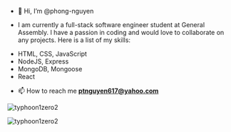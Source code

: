 - 👋 Hi, I’m @phong-nguyen

- I am currently a full-stack software engineer student at General Assembly. I have a passion in coding and would love to collaborate on any projects. Here is a list of my skills:

* HTML, CSS, JavaScript
* NodeJS, Express
* MongoDB, Mongoose
* React
- 📫 How to reach me **ptnguyen617@yahoo.com**

<p><img align="center" src="https://github-readme-stats.vercel.app/api/top-langs?username=typhoon1zero2&show_icons=true&locale=en&layout=compact" alt="typhoon1zero2" /></p>
<p><img align="center" src="https://github-readme-streak-stats.herokuapp.com/?user=typhoon1zero2&" alt="typhoon1zero2" /></p>
<!---
typhoon1zero2/typhoon1zero2 is a ✨ special ✨ repository because its `README.md` (this file) appears on your GitHub profile.
You can click the Preview link to take a look at your changes.
--->

